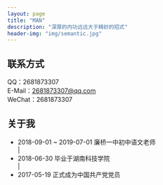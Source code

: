 ```yaml
---
layout: page
title: "MAN"
description: "深厚的内功远远大于精妙的招式"
header-img: "img/semantic.jpg"
---
```


## 联系方式

QQ：2681873307  
E-Mail：2681873307@qq.com  
WeChat：2681873307  

## 关于我
- 2018-09-01 ~ 2019-07-01 廉桥一中初中语文老师  
|
- 2018-06-30 毕业于湖南科技学院  
|
- 2017-05-19 正式成为中国共产党党员

